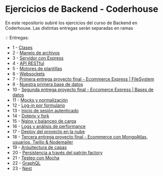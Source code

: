 # Ejercicios de Backend - Coderhouse

En este repositorio subiré los ejercicios del curso de Backend en Coderhouse. Las distintas entregas serán separadas en ramas

💡 Entregas:

- 1 - [Clases](https://github.com/LucasSansberro/Ejercicios-Backend-Coderhouse/tree/entrega-1)
- 2 - [Manejo de archivos](https://github.com/LucasSansberro/Ejercicios-Backend-Coderhouse/tree/entrega-2)
- 3 - [Servidor con Express](https://github.com/LucasSansberro/Ejercicios-Backend-Coderhouse/tree/entrega-3)
- 4 - [API RESTful](https://github.com/LucasSansberro/Ejercicios-Backend-Coderhouse/tree/entrega-4)
- 5 - [Motores de plantillas](https://github.com/LucasSansberro/Ejercicios-Backend-Coderhouse/tree/entrega-5)
- 6 - [Websockets](https://github.com/LucasSansberro/Ejercicios-Backend-Coderhouse/tree/entrega-6)
- 7 - [Primera entrega proyecto final - Ecommerce Express | FileSystem](https://github.com/LucasSansberro/Ejercicios-Backend-Coderhouse/tree/entrega-7)
- 8 - [Nuestra primera base de datos](https://github.com/LucasSansberro/Ejercicios-Backend-Coderhouse/tree/entrega-8)
- 10 - [Segunda entrega proyecto final - Eccomerce Express | Bases de datos](https://github.com/LucasSansberro/Ejercicios-Backend-Coderhouse/tree/entrega-10)
- 11 - [Mocks y normalización](https://github.com/LucasSansberro/Ejercicios-Backend-Coderhouse/tree/entrega-11)
- 12 - [Log-in por formulario](https://github.com/LucasSansberro/Ejercicios-Backend-Coderhouse/tree/entrega-12)
- 13 - [Inicio de sesión autenticado](https://github.com/LucasSansberro/Ejercicios-Backend-Coderhouse/tree/entrega-13)
- 14 - [Dotenv y fork](https://github.com/LucasSansberro/Ejercicios-Backend-Coderhouse/tree/entrega-14)
- 15 - [Nginx y balanceo de carga](https://github.com/LucasSansberro/Ejercicios-Backend-Coderhouse/tree/entrega-15)
- 16 - [Logs y análisis de performance](https://github.com/LucasSansberro/Ejercicios-Backend-Coderhouse/tree/entrega-16)
- 17 - [Deploy del proyecto en la nube](https://github.com/LucasSansberro/Ejercicios-Backend-Coderhouse/tree/entrega-17)
- 18 - [Tercera entrega proyecto final - Ecommerce con MongoAtlas, usuarios, Twilio & Nodemailer](https://github.com/LucasSansberro/Ejercicios-Backend-Coderhouse/tree/entrega-18)
- 19 - [Arquitectura de capas](https://github.com/LucasSansberro/Ejercicios-Backend-Coderhouse/tree/entrega-19)
- 20 - [Persistencia a través del patrón factory](https://github.com/LucasSansberro/Ejercicios-Backend-Coderhouse/tree/entrega-20)
- 21 - [Testeo con Mocha](https://github.com/LucasSansberro/Ejercicios-Backend-Coderhouse/tree/entrega-21)
- 22 - [GraphQL](https://github.com/LucasSansberro/Ejercicios-Backend-Coderhouse/tree/entrega-22)
- 23 - [Nest](https://github.com/LucasSansberro/Ejercicios-Backend-Coderhouse/tree/entrega-23)
